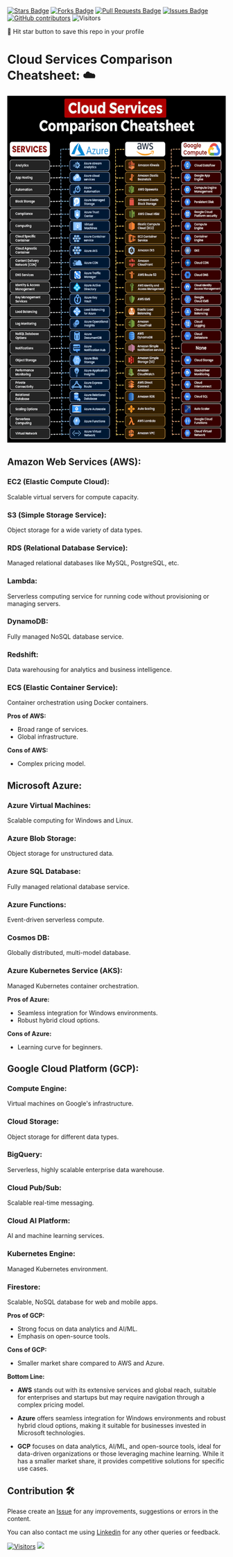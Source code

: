 <a href="https://github.com/drshahizan/BDM/stargazers"><img src="https://img.shields.io/github/stars/drshahizan/BDM" alt="Stars Badge"/></a>
<a href="https://github.com/drshahizan/BDM/network/members"><img src="https://img.shields.io/github/forks/drshahizan/BDM" alt="Forks Badge"/></a>
<a href="https://github.com/drshahizan/BDM/pulls"><img src="https://img.shields.io/github/issues-pr/drshahizan/BDM" alt="Pull Requests Badge"/></a>
<a href="https://github.com/drshahizan/BDM"><img src="https://img.shields.io/github/issues/drshahizan/BDM" alt="Issues Badge"/></a>
<a href="https://github.com/drshahizan/BDM/graphs/contributors"><img alt="GitHub contributors" src="https://img.shields.io/github/contributors/drshahizan/BDM?color=2b9348"></a>
![Visitors](https://api.visitorbadge.io/api/visitors?path=https%3A%2F%2Fgithub.com%2Fdrshahizan%2BDM&labelColor=%23d9e3f0&countColor=%23697689&style=flat)

🌟 Hit star button to save this repo in your profile

# Cloud Services Comparison Cheatsheet: ☁️

<p align="center">
<img src="/images/cloud.gif"  height="800" />
</p>


## Amazon Web Services (AWS):

### EC2 (Elastic Compute Cloud):
Scalable virtual servers for compute capacity.

### S3 (Simple Storage Service):
Object storage for a wide variety of data types.

### RDS (Relational Database Service):
Managed relational databases like MySQL, PostgreSQL, etc.

### Lambda:
Serverless computing service for running code without provisioning or managing servers.

### DynamoDB:
Fully managed NoSQL database service.

### Redshift:
Data warehousing for analytics and business intelligence.

### ECS (Elastic Container Service):
Container orchestration using Docker containers.

**Pros of AWS:**
- Broad range of services.
- Global infrastructure.

**Cons of AWS:**
- Complex pricing model.

## Microsoft Azure:

### Azure Virtual Machines:
Scalable computing for Windows and Linux.

### Azure Blob Storage:
Object storage for unstructured data.

### Azure SQL Database:
Fully managed relational database service.

### Azure Functions:
Event-driven serverless compute.

### Cosmos DB:
Globally distributed, multi-model database.

### Azure Kubernetes Service (AKS):
Managed Kubernetes container orchestration.

**Pros of Azure:**
- Seamless integration for Windows environments.
- Robust hybrid cloud options.

**Cons of Azure:**
- Learning curve for beginners.

## Google Cloud Platform (GCP):

### Compute Engine:
Virtual machines on Google's infrastructure.

### Cloud Storage:
Object storage for different data types.

### BigQuery:
Serverless, highly scalable enterprise data warehouse.

### Cloud Pub/Sub:
Scalable real-time messaging.

### Cloud AI Platform:
AI and machine learning services.

### Kubernetes Engine:
Managed Kubernetes environment.

### Firestore:
Scalable, NoSQL database for web and mobile apps.

**Pros of GCP:**
- Strong focus on data analytics and AI/ML.
- Emphasis on open-source tools.

**Cons of GCP:**
- Smaller market share compared to AWS and Azure.

**Bottom Line:**

- **AWS** stands out with its extensive services and global reach, suitable for enterprises and startups but may require navigation through a complex pricing model.

- **Azure** offers seamless integration for Windows environments and robust hybrid cloud options, making it suitable for businesses invested in Microsoft technologies.

- **GCP** focuses on data analytics, AI/ML, and open-source tools, ideal for data-driven organizations or those leveraging machine learning. While it has a smaller market share, it provides competitive solutions for specific use cases.

## Contribution 🛠️
Please create an [Issue](https://github.com/drshahizan/BDM/issues) for any improvements, suggestions or errors in the content.

You can also contact me using [Linkedin](https://www.linkedin.com/in/drshahizan/) for any other queries or feedback.

[![Visitors](https://api.visitorbadge.io/api/visitors?path=https%3A%2F%2Fgithub.com%2Fdrshahizan&labelColor=%23697689&countColor=%23555555&style=plastic)](https://visitorbadge.io/status?path=https%3A%2F%2Fgithub.com%2Fdrshahizan)
![](https://hit.yhype.me/github/profile?user_id=81284918)

